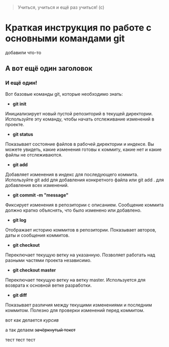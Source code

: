 > Учиться, учиться и ещё раз учиться! (с)

# Краткая инструкция по работе с основными командами git
добавили что-то
## А вот ещё один заголовок

### И ещё один!

Вот базовые команды git, которые необходимо знать:

* **git init** 

Инициализирует новый пустой репозиторий в текущей директории. Используйте эту команду, чтобы начать отслеживание изменений в проекте.

* **git status** 

Показывает состояние файлов в рабочей директории и индексе. Вы можете увидеть, какие изменения готовы к коммиту, какие нет и какие файлы не отслеживаются.

* **git add**

Добавляет изменения в индекс для последующего коммита. Используйте git add <file> для добавления конкретного файла или git add . для добавления всех изменений.

* **git commit -m "message"** 

Фиксирует изменения в репозитории с описанием. Сообщение коммита должно кратко объяснять, что было изменено или добавлено.

* **git log** 

Отображает историю коммитов в репозитории. Показывает авторов, даты и сообщения коммитов.

* **git checkout <branch-name>**
 
Переключает текущую ветку на указанную. Позволяет работать над разными частями проекта независимо.

* **git checkout master**

Переключает текущую ветку на ветку master. Используется для возврата к основной ветке разработки.

* **git diff** 

Показывает различия между текущими изменениями и последним коммитом. Полезно для проверки изменений перед коммитом.

вот как делается *курсив*

а так делаем ~~зачёркнутый текст~~

тест тест тест